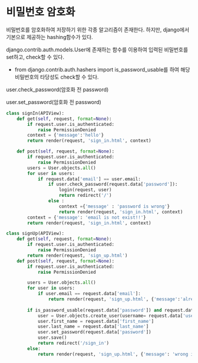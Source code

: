 # 비밀번호 암호화  

비밀번호를 암호화하여 저장하기 위한 각종 알고리즘이 존재한다. 하지만, django에서 기본으로 제공하는 hashing함수가 있다.

django.contrib.auth.models.User에 존재하는 함수를 이용하여 입력된 비밀번호를 set하고, check할 수 있다.
 
+ from django.contrib.auth.hashers import is_password_usable를 하여 해당 비밀번호의 타당성도 check할 수 있다.

user.check_password(암호화 전 password)

user.set_password(암호화 전 password)

```python
class signIn(APIView):
    def get(self, request, format=None):
        if request.user.is_authenticated:
            raise PermissionDenied
        context = {'message':'hello'}
        return render(request, 'sign_in.html', context)

    def post(self, request, format=None):
        if request.user.is_authenticated:
            raise PermissionDenied
        users = User.objects.all()
        for user in users:
            if request.data['email'] == user.email:
                if user.check_password(request.data['password']):
                    login(request, user)
                    return redirect('/')
                else :
                    context ={'message' : 'password is wrong'}
                    return render(request, 'sign_in.html', context)
        context = {'message': 'email is not exist!!'}
        return render(request, 'sign_in.html', context)
```

```python
class signUp(APIView):
    def get(self, request, format=None):
        if request.user.is_authenticated:
            raise PermissionDenied
        return render(request, 'sign_up.html')
    def post(self, request, format=None):
        if request.user.is_authenticated:
            raise PermissionDenied

        users = User.objects.all()
        for user in users:
            if user.email == request.data['email']:
                return render(request, 'sign_up.html', {'message':'already existed email.'})
        
        if is_password_usable(request.data['password']) and request.data['first_name'] != '' and request.data['last_name'] != '':
            user = User.objects.create_user(username= request.data['username'],email= request.data['email']) 
            user.first_name = request.data['first_name']
            user.last_name = request.data['last_name']
            user.set_password(request.data['password'])
            user.save() 
            return redirect('/sign_in')
        else:
            return render(request, 'sign_up.html', {'message': 'wrong input.'})
```

